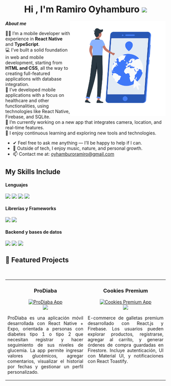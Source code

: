 <h1 align="center"><b>Hi , I'm Ramiro Oyhamburo </b><img src="https://media.giphy.com/media/hvRJCLFzcasrR4ia7z/giphy.gif" width="35"></h1>
<!--  -->
<img align="right" width=300px alt="Mobile Developer" src="./assets/mobile-dev.png">

**_About me_**

👨‍💻 I’m a mobile developer with experience in **React Native** and **TypeScript**.  
💻 I’ve built a solid foundation in web and mobile development, starting from **HTML and CSS**, all the way to creating full-featured applications with database integration.  
📱 I’ve developed mobile applications with a focus on healthcare and other functionalities, using technologies like React Native, Firebase, and SQLite.  
📍 I’m currently working on a new app that integrates camera, location, and real-time features.  
🚀 I enjoy continuous learning and exploring new tools and technologies.  

- ✔ Feel free to ask me anything — I’ll be happy to help if I can.  
- 🧠 Outside of tech, I enjoy music, nature, and personal growth.  
- 📫 Contact me at: [oyhamburoramiro@gmail.com](mailto:oyhamburoramiro@gmail.com)

## My Skills Include

<h4> Lenguajes </h4>
<span> 
  <img src="https://img.shields.io/badge/HTML5-E34F26?style=for-the-badge&logo=html5&logoColor=white">
  <img src="https://img.shields.io/badge/CSS3-1572B6?style=for-the-badge&logo=css3&logoColor=white">
  <img src="https://img.shields.io/badge/JavaScript-F7DF1E?style=for-the-badge&logo=javascript&logoColor=black">
  <img src="https://img.shields.io/badge/typescript-%23007ACC.svg?style=for-the-badge&logo=typescript&logoColor=white">


</span>

<h4> Librerías y Frameworks </h4>
<span> 
  <img src="https://img.shields.io/badge/react_native-%2320232a.svg?style=for-the-badge&logo=react&logoColor=%2361DAFB">
  <img src="https://img.shields.io/badge/react-%2320232a.svg?style=for-the-badge&logo=react&logoColor=%2361DAFB">

</span>

<h4> Backend y bases de datos </h4>
<span>
  <img src="https://img.shields.io/badge/firebase-%23039BE5.svg?style=for-the-badge&logo=firebase">
  <img src="https://img.shields.io/badge/sqlite-%2307405e.svg?style=for-the-badge&logo=sqlite&logoColor=white">
  <img src="https://img.shields.io/badge/node.js-6DA55F?style=for-the-badge&logo=node.js&logoColor=white">
  
</span>

## 🚀 Featured Projects

<br/>

<table width="100%">
<tr>
  <td width="50%" valign="top">
    <h3 align="center">ProDiaba</h3>
    <div align="center">
      <a href="https://github.com/OyhamburoDev/ProDiaba" target="_blank">
        <img src="./assets/readme-prodiaba.png" width="500" alt="ProDiaba App" />
      </a><br/>
      <a href="https://github.com/OyhamburoDev/ProDiaba" target="_blank">
        <img src="https://img.shields.io/badge/Ver%20código-2c3e50?style=for-the-badge&logo=github&logoColor=white" />
      </a>
    </div>
    <p align="justify">
      ProDiaba es una aplicación móvil desarrollada con React Native + Expo, orientada a personas con diabetes tipo 1 o tipo 2 que necesitan registrar y hacer seguimiento de sus niveles de glucemia.  
      La app permite ingresar valores glucémicos, agregar comentarios, visualizar el historial por fechas y gestionar un perfil personalizado.
    </p>
  </td>

  <td width="50%" valign="top">
    <h3 align="center">Cookies Premium</h3>
    <div align="center">
      <a href="https://cookies-premium.vercel.app/" target="_blank">
        <img src="./assets/gif-redme.gif" width="500" alt="Cookies Premium App" />
      </a><br/>
      <a href="https://github.com/OyhamburoDev/ProyectoFinalOyhamburo" target="_blank">
        <img src="https://img.shields.io/badge/Ver%20código-2c3e50?style=for-the-badge&logo=github&logoColor=white" />
      </a>
    </div>
    <p align="justify">
      E-commerce de galletas premium desarrollado con React.js y Firebase. Los usuarios pueden explorar productos, registrarse, agregar al carrito, y generar órdenes de compra guardadas en Firestore.  
      Incluye autenticación, UI con Material UI, y notificaciones con React Toastify.
    </p>
  </td>
</tr>
</table>

